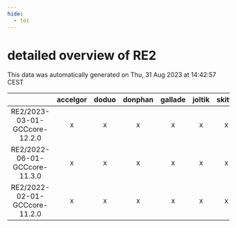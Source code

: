 ```yaml
---
hide:
  - toc
---
```


detailed overview of RE2
========================


This data was automatically generated on Thu, 31 Aug 2023 at 14:42:57 CEST  

| |accelgor|doduo|donphan|gallade|joltik|skitty|swalot|victini|
| :---: | :---: | :---: | :---: | :---: | :---: | :---: | :---: | :---: |
|RE2/2023-03-01-GCCcore-12.2.0|x|x|x|x|x|x|x|x|
|RE2/2022-06-01-GCCcore-11.3.0|x|x|x|x|x|x|x|x|
|RE2/2022-02-01-GCCcore-11.2.0|x|x|x|x|x|x|x|x|
